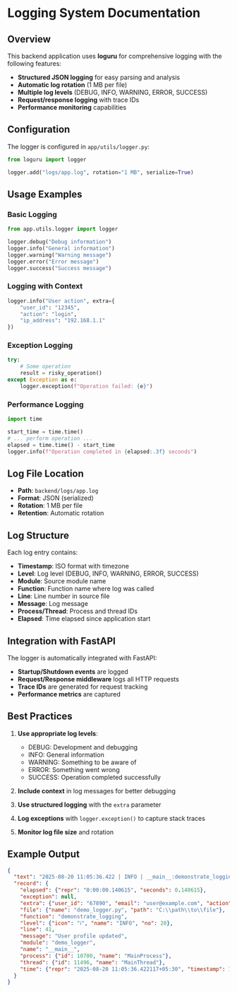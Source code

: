 # Logging System Documentation

## Overview
This backend application uses **loguru** for comprehensive logging with the following features:

- **Structured JSON logging** for easy parsing and analysis
- **Automatic log rotation** (1 MB per file)
- **Multiple log levels** (DEBUG, INFO, WARNING, ERROR, SUCCESS)
- **Request/response logging** with trace IDs
- **Performance monitoring** capabilities

## Configuration
The logger is configured in `app/utils/logger.py`:

```python
from loguru import logger

logger.add("logs/app.log", rotation="1 MB", serialize=True)
```

## Usage Examples

### Basic Logging
```python
from app.utils.logger import logger

logger.debug("Debug information")
logger.info("General information")
logger.warning("Warning message")
logger.error("Error message")
logger.success("Success message")
```

### Logging with Context
```python
logger.info("User action", extra={
    "user_id": "12345",
    "action": "login",
    "ip_address": "192.168.1.1"
})
```

### Exception Logging
```python
try:
    # Some operation
    result = risky_operation()
except Exception as e:
    logger.exception(f"Operation failed: {e}")
```

### Performance Logging
```python
import time

start_time = time.time()
# ... perform operation ...
elapsed = time.time() - start_time
logger.info(f"Operation completed in {elapsed:.3f} seconds")
```

## Log File Location
- **Path**: `backend/logs/app.log`
- **Format**: JSON (serialized)
- **Rotation**: 1 MB per file
- **Retention**: Automatic rotation

## Log Structure
Each log entry contains:
- **Timestamp**: ISO format with timezone
- **Level**: Log level (DEBUG, INFO, WARNING, ERROR, SUCCESS)
- **Module**: Source module name
- **Function**: Function name where log was called
- **Line**: Line number in source file
- **Message**: Log message
- **Process/Thread**: Process and thread IDs
- **Elapsed**: Time elapsed since application start

## Integration with FastAPI
The logger is automatically integrated with FastAPI:
- **Startup/Shutdown events** are logged
- **Request/Response middleware** logs all HTTP requests
- **Trace IDs** are generated for request tracking
- **Performance metrics** are captured

## Best Practices
1. **Use appropriate log levels**:
   - DEBUG: Development and debugging
   - INFO: General information
   - WARNING: Something to be aware of
   - ERROR: Something went wrong
   - SUCCESS: Operation completed successfully

2. **Include context** in log messages for better debugging

3. **Use structured logging** with the `extra` parameter

4. **Log exceptions** with `logger.exception()` to capture stack traces

5. **Monitor log file size** and rotation

## Example Output
```json
{
  "text": "2025-08-20 11:05:36.422 | INFO | __main__:demonstrate_logging:41 - User profile updated",
  "record": {
    "elapsed": {"repr": "0:00:00.140615", "seconds": 0.140615},
    "exception": null,
    "extra": {"user_id": "67890", "email": "user@example.com", "action": "profile_update"},
    "file": {"name": "demo_logger.py", "path": "C:\\path\\to\\file"},
    "function": "demonstrate_logging",
    "level": {"icon": "ℹ️", "name": "INFO", "no": 20},
    "line": 41,
    "message": "User profile updated",
    "module": "demo_logger",
    "name": "__main__",
    "process": {"id": 10700, "name": "MainProcess"},
    "thread": {"id": 11496, "name": "MainThread"},
    "time": {"repr": "2025-08-20 11:05:36.422117+05:30", "timestamp": 1755668136.422117}
  }
}
```
